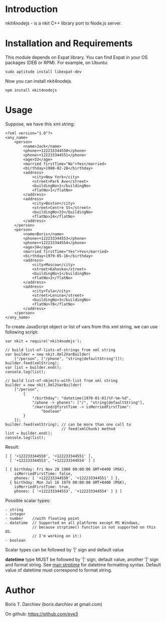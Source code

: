 # Introduction

nkit4nodejs - is a nkit C++ library port to Node.js server.

# Installation and Requirements

This module depends on Expat library.
You can find Expat in your OS packages (DEB or RPM).
For example, on Ubuntu:

    sudo aptitude install libexpat-dev

Now you can install nkit4nodejs.

    npm install nkit4nodejs
    
# Usage

Suppose, we have this xml string:

    <?xml version="1.0"?>
    <any_name>
        <person>
            <name>Jack</name>
            <phone>+122233344550</phone>
            <phone>+122233344551</phone>
            <age>33</age>
            <married firstTime="No">Yes</married>
            <birthday>1980-02-28</birthday>
            <address>
                <city>New York</city>
                <street>Park Ave</street>
                <buildingNo>1</buildingNo>
                <flatNo>1</flatNo>
            </address>
            <address>
                <city>Boston</city>
                <street>Centre St</street>
                <buildingNo>33</buildingNo>
                <flatNo>24</flatNo>
            </address>
        </person>
        <person>
            <name>Boris</name>
            <phone>+122233344553</phone>
            <phone>+122233344554</phone>
            <age>34</age>
            <married firstTime="Yes">Yes</married>
            <birthday>1979-05-16</birthday>
            <address>
                <city>Moscow</city>
                <street>Kahovka</street>
                <buildingNo>1</buildingNo>
                <flatNo>2</flatNo>
            </address>
            <address>
                <city>Tula</city>
                <street>Lenina</street>
                <buildingNo>3</buildingNo>
                <flatNo>78</flatNo>
            </address>
        </person>
    </any_name>

To create JavaScript object or list of vars from this xml string, we can use 
following script:

    var nkit = require('nkit4nodejs');
    
    // build list-of-lists-of-strings from xml string
    var builder = new nkit.Xml2VarBuilder(
        ["/person", ["/phone", "string|defaultString"]]);
    builder.feed(xmlString);
    var list = builder.end();
    console.log(list);
    
    // build list-of-objects-with-list from xml string
    builder = new nkit.Xml2VarBuilder(
        ["/person",
            {
                "/birthday": "datetime|1970-01-01|%Y-%m-%d",
                "/phone -> phones": ["/", "string|defaultString"],
                "/married/@firstTime -> isMerriedFirstTime":
                    "boolean"
            }
        ]);
    builder.feed(xmlString); // can be more than one call to
                             // feed(xmlChunk) method
    list = builder.end();
    console.log(list);

Result:

    [ [ '+122233344550', '+122233344551' ],
      [ '+122233344553', '+122233344554' ] ]
      
    [ { birthday: Fri Nov 28 1980 00:00:00 GMT+0400 (MSK),
        isMerriedFirstTime: false,
        phones: [ '+122233344550', '+122233344551' ] },
      { birthday: Mon Jul 16 1979 00:00:00 GMT+0400 (MSK),
        isMerriedFirstTime: true,
        phones: [ '+122233344553', '+122233344554' ] } ]

Possible scalar types:

    - string
    - integer
    - number    //with floating point
    - datetime  // Supported on all platforms except MS Windows,
                // because strptime() function is not supported on this OS.
                // I'm working on it:)
    - boolean
    
Scalar types can be followed by '|' sign and default value

**datetime** type MUST be followed by '|' sign, default value,
another '|' sign and format string. See 
[man strptime](http://linux.die.net/man/3/strptime) for datetime formatting
syntax. Default value of datetime must correspond to format string.

# Author

Boris T. Darchiev (boris.darchiev at gmail.com)

On github: https://github.com/eye3
